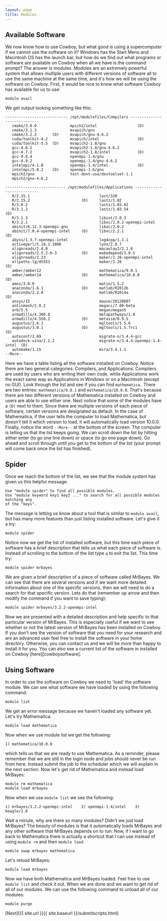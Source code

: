 ```yaml
---
layout: page
title: Modules
---
```



Available Software
------------------
We now know how to use Cowboy, but what good is using a supercomputer if we cannot use the software on it? Windows has the Start Menu and Macintosh OS has the launch bar, but how do we find out what programs or software are available on Cowboy when all we have is the command prompt? The answer is modules. Modules are an extremely powerful system that allows multiple users with different versions of software all to use the same machine at the same time, and it's how we will be using the software on Cowboy. First, it would be nice to know what software Cowboy has available for us to use:

	module avail

We get output looking something like this:

	---------------------------- /opt/modulefiles/Compilers -----------------------------
	   cmake/3.0.0               mpich2/intel                  (D)
	   cmake/3.1.3               mvapich/gnu
	   cmake/3.2.2       (D)     mvapich/gnu-4.6.2
	   cuda/toolkit-4.2          mvapich/intel                 (D)
	   cuda/toolkit-5.5  (D)     mvapich2-1.8/gnu
	   gcc-4.6.2                 mvapich2-1.8/gnu-4.6.2
	   gcc-4.7.2                 mvapich2-1.8/intel            (D)
	   gcc-4.8.4                 openmpi-1.4/gnu
	   gcc-4.9.2                 openmpi-1.4/gnu-4.6.2
	   intelmpi/4.1.0            openmpi-1.4/intel             (D)
	   intelmpi/5.0.2    (D)     openmpi-1.6/gnu
	   mpich2/gnu                test-dont-use/devtoolset-1.1
	   mpich2/gnu-4.6.2
	
	--------------------------- /opt/modulefiles/Applications ---------------------------
	   R/2.15.1                               last/320
	   R/2.15.2                       (D)     lastz/1.02
	   R/3.0.2                                lastz/1.03.02
	   R/3.1.2                                lastz/1.03.54                      (D)
	   R/3.1.3                                libint/2.0.3
	   R/3.2.1                                libxc/2.0.2-openmpi-intel
	   abinit/6.12.3-openmpi-gnu              libxc/2.0.2
	   abinit/7.0.4-openmpi-intel     (D)     libxc/2.2.1                        (D)
	   abyss/1.3.7-openmpi-intel              log4cpp/1.1.1
	   activeperl/5.18.1.1800                 lynx/2.8.7
	   alignreads/2.4.0                       macaulay2/2.1.6
	   alignreads/2.5.2-b-3           (D)     makedepend/1.0.5
	   alignreads/2.23                        maker/2.28-openmpi-intel
	   allpaths-lg/45553                      maker/2.28                         (D)
	   amber/amber12                          mathematica/9.0.1
	   amber/amber14                  (D)     mathematica/10.0.0                 (D)
	   amos/3.0.0                             matio/1.5.2
	   anaconda/1.6.1                 (D)     matlab/R2012b
	   anaconda/2.2.0                         matlab/R2014a                      (D)
	   ansys/15                               mauve/20120607
	   antismash/2.0.2                        megacc/7.00-beta
	   arb/5.5                                megan/megan5
	   armadillo/4.300.8                      metapathways/1.0
	   armadillo/4.550.2              (D)     metasim/0.9.5
	   augustus/2.6.1                         mgltools/1.5.6
	   augustus/3.0.1                 (D)     mgltools/1.5.7rc1                  (D)
	   autoconf/2.69                          migrate-n/3.4.4-gcc
	   autodock-vina/1.1.2                    migrate-n/3.4.4-openmpi-1.4-intel  (D)
	   automake/1.15                          mira/3.4.1.1
	--More--

Here we have a table listing all the software installed on Cowboy. Notice there are two general categories: Compilers, and Applications. Compilers are used by users who are writing their own code, while Applications work the exact same way as Applications in Windows or on a Macintosh (except no GUI). Look through the list and see if you can find `mathematica.` There are two entries: `mathematica/9.0.1` and `mathematica/10.0.0`. That's because there are two different versions of Mathematica installed on Cowboy and users are able to use either one. Next notice that some of the modules have a `(D)` next to them. Since there are multiple versions of each piece of software, certain versions are designated as default. In the case of Mathematica, if the user tells the computer to load Mathematica, but doesn't tell it which version to load, it will automatically load version 10.0.0. Finally, notice the word `--More--` at the bottom of the screen. The computer is telling us that the list keeps going. We can scroll down the list by hitting either enter (to go one line down) or space (to go one page down). Go ahead and scroll through until you get to the bottom of the list (your prompt will come back once the list has finished).

Spider
------
Once we reach the bottom of the list, we see that the module system has given us this helpful message:

	Use "module spider" to find all possible modules. 
	Use "module keyword key1 key2 ..." to search for all possible modules matching any 
	of the "keys". 

The message is letting us know about a tool that is similar to `module avail`, but has many more features than just listing installed software. Let's give it a try:

	module spider

Notice now we get the list of installed software, but this time each piece of software has a brief description that tells us what each piece of software is. Instead of scrolling to the bottom of the list type `q` to exit the list. This time try:

	module spider mrbayes

We are given a brief description of a piece of software called MrBayes. We can see that there are several versions and if we want more detailed information about one of the specific versions, then we will need to do a search for that specific version. Lets do that (remember up arrow and then modify the command if you want to save typing):

	module spider mrbayes/3.2.2-openmpi-intel

Now we are presented with a detailed description and help specific to that particular version of MrBayes. This is especially useful if we want to see whether or not the latest version of MrBayes has been installed on Cowboy. If you don't see the version of software that you need for your research and are an advanced user feel free to install the software in your home directory. Otherwise, you can contact us and we will be more than happy to install it for you. You can also see a current list of the software in installed on Cowboy [here][cowboysoftware].

Using Software
--------------

In order to use the software on Cowboy we need to 'load' the software module. We can see what software we have loaded by using the following command:

	module list

We get an error message because we haven't loaded any software yet. Let's try Mathematica:

	module load mathematica

Now when we use module list we get the following:

	1) mathematica/10.0.0

which tells us that we are ready to use Mathematica. As a reminder, please remember that we are still in the login node and jobs should never be run from here. Instead submit the job to the scheduler which we will explain in the next section. Now let's get rid of Mathematica and instead load MrBayes:

	module rm mathematica
	module load mrbayes

Now when we use `module list` we see the following:

	1) mrbayes/3.2.2-openmpi-intel    2) openmpi-1.4/intel    3) beagle/1.0

Wait a minute, why are there so many modules? Didn't we just load MrBayes? The beauty of modules is that it automatically loads MrBayes and any other software that MrBayes depends on to run. Now, if I want to go back to Mathematica there is actually a shortcut that I can use instead of using `module rm` and then `module load`:

	module swap mrbayes mathematica

Let's reload MrBayes:

	module load mrbayes

Now we have both Mathematica and MrBayes loaded. Feel free to use `module list` and check it out. When we are done and we want to get rid of all of our modules. We can use the following command to unload all of our modules:

	module purge

[Next]({{ site.url }}{{ site.baseurl }}/submitscripts.html)
